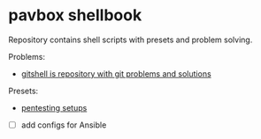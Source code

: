 # pavbox shellbook

Repository contains shell scripts with presets and problem solving.

Problems:

- [gitshell is repository with git problems and solutions](https://github.com/pavbox/shellbook/tree/master/gitshell)

Presets:
- [pentesting setups](https://github.com/pavbox/shellbook/tree/master/pentest)



- [ ] add configs for Ansible
